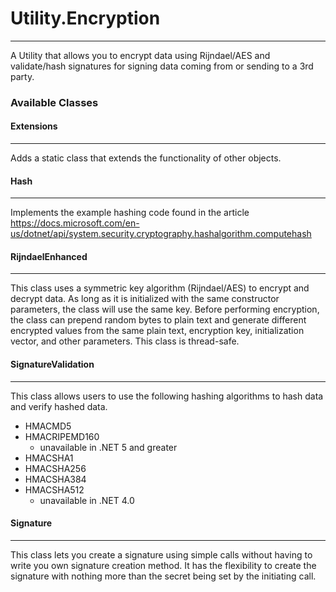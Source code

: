 # Utility.Encryption
***
A Utility that allows you to encrypt data using Rijndael/AES and validate/hash signatures for signing data coming from or sending to a 3rd party.


### Available Classes

#### Extensions
***
Adds a static class that extends the functionality of other objects.

#### Hash
***
Implements the example hashing code found in the article <https://docs.microsoft.com/en-us/dotnet/api/system.security.cryptography.hashalgorithm.computehash>

#### RijndaelEnhanced
***
This class uses a symmetric key algorithm (Rijndael/AES) to encrypt and
decrypt data. As long as it is initialized with the same constructor
parameters, the class will use the same key. Before performing encryption,
the class can prepend random bytes to plain text and generate different
encrypted values from the same plain text, encryption key, initialization
vector, and other parameters. This class is thread-safe.

#### SignatureValidation
***
This class allows users to use the following hashing algorithms to hash data and verify hashed data.
* HMACMD5
* HMACRIPEMD160
  * unavailable in .NET 5 and greater
* HMACSHA1
* HMACSHA256
* HMACSHA384
* HMACSHA512
  * unavailable in .NET 4.0

#### Signature
***
This class lets you create a signature using simple calls without having to write you own signature creation method. It has the flexibility to create the signature with nothing more than the secret being set by the initiating call.

